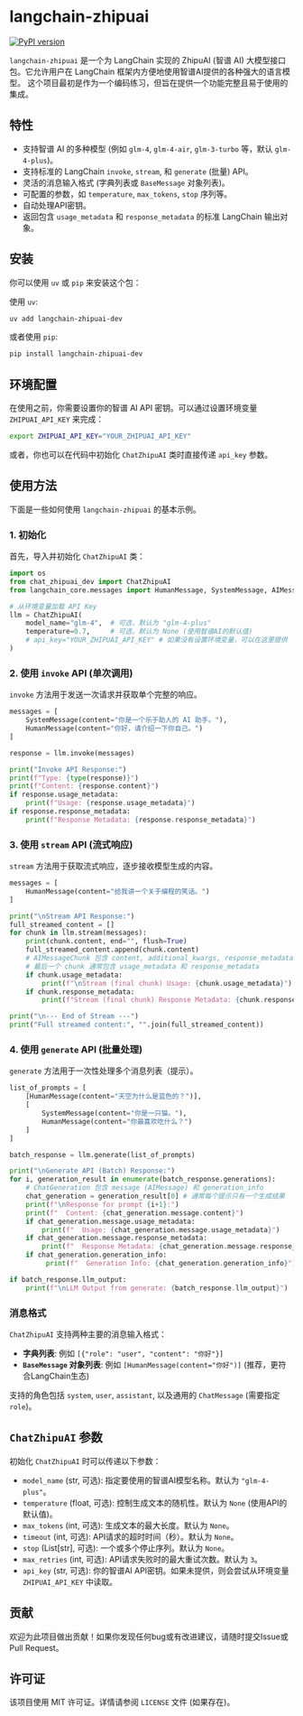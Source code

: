 # langchain-zhipuai

[![PyPI version](https://badge.fury.io/py/langchain-zhipuai-dev.svg)](https://badge.fury.io/py/langchain-zhipuai-dev)

`langchain-zhipuai` 是一个为 LangChain 实现的 ZhipuAI (智谱 AI) 大模型接口包。它允许用户在 LangChain 框架内方便地使用智谱AI提供的各种强大的语言模型。
这个项目最初是作为一个编码练习，但旨在提供一个功能完整且易于使用的集成。

## 特性

- 支持智谱 AI 的多种模型 (例如 `glm-4`, `glm-4-air`, `glm-3-turbo` 等，默认 `glm-4-plus`)。
- 支持标准的 LangChain `invoke`, `stream`, 和 `generate` (批量) API。
- 灵活的消息输入格式 (字典列表或 `BaseMessage` 对象列表)。
- 可配置的参数，如 `temperature`, `max_tokens`, `stop` 序列等。
- 自动处理API密钥。
- 返回包含 `usage_metadata` 和 `response_metadata` 的标准 LangChain 输出对象。

## 安装

你可以使用 `uv` 或 `pip` 来安装这个包：

使用 `uv`:

```bash
uv add langchain-zhipuai-dev
```

或者使用 `pip`:

```bash
pip install langchain-zhipuai-dev
```

## 环境配置

在使用之前，你需要设置你的智谱 AI API 密钥。可以通过设置环境变量 `ZHIPUAI_API_KEY` 来完成：

```bash
export ZHIPUAI_API_KEY="YOUR_ZHIPUAI_API_KEY"
```

或者，你也可以在代码中初始化 `ChatZhipuAI` 类时直接传递 `api_key` 参数。

## 使用方法

下面是一些如何使用 `langchain-zhipuai` 的基本示例。

### 1. 初始化

首先，导入并初始化 `ChatZhipuAI` 类：

```python
import os
from chat_zhipuai_dev import ChatZhipuAI
from langchain_core.messages import HumanMessage, SystemMessage, AIMessage

# 从环境变量加载 API Key
llm = ChatZhipuAI(
    model_name="glm-4",  # 可选，默认为 "glm-4-plus"
    temperature=0.7,     # 可选，默认为 None (使用智谱AI的默认值)
    # api_key="YOUR_ZHIPUAI_API_KEY" # 如果没有设置环境变量，可以在这里提供
)
```

### 2. 使用 `invoke` API (单次调用)

`invoke` 方法用于发送一次请求并获取单个完整的响应。

```python
messages = [
    SystemMessage(content="你是一个乐于助人的 AI 助手。"),
    HumanMessage(content="你好，请介绍一下你自己。")
]

response = llm.invoke(messages)

print("Invoke API Response:")
print(f"Type: {type(response)}")
print(f"Content: {response.content}")
if response.usage_metadata:
    print(f"Usage: {response.usage_metadata}")
if response.response_metadata:
    print(f"Response Metadata: {response.response_metadata}")
```

### 3. 使用 `stream` API (流式响应)

`stream` 方法用于获取流式响应，逐步接收模型生成的内容。

```python
messages = [
    HumanMessage(content="给我讲一个关于编程的笑话。")
]

print("\nStream API Response:")
full_streamed_content = []
for chunk in llm.stream(messages):
    print(chunk.content, end="", flush=True)
    full_streamed_content.append(chunk.content)
    # AIMessageChunk 包含 content, additional_kwargs, response_metadata, usage_metadata, id
    # 最后一个 chunk 通常包含 usage_metadata 和 response_metadata
    if chunk.usage_metadata:
        print(f"\nStream (final chunk) Usage: {chunk.usage_metadata}")
    if chunk.response_metadata:
        print(f"Stream (final chunk) Response Metadata: {chunk.response_metadata}")

print("\n--- End of Stream ---")
print("Full streamed content:", "".join(full_streamed_content))
```

### 4. 使用 `generate` API (批量处理)

`generate` 方法用于一次性处理多个消息列表（提示）。

```python
list_of_prompts = [
    [HumanMessage(content="天空为什么是蓝色的？")],
    [
        SystemMessage(content="你是一只猫。"),
        HumanMessage(content="你最喜欢吃什么？")
    ]
]

batch_response = llm.generate(list_of_prompts)

print("\nGenerate API (Batch) Response:")
for i, generation_result in enumerate(batch_response.generations):
    # ChatGeneration 包含 message (AIMessage) 和 generation_info
    chat_generation = generation_result[0] # 通常每个提示只有一个生成结果
    print(f"\nResponse for prompt {i+1}:")
    print(f"  Content: {chat_generation.message.content}")
    if chat_generation.message.usage_metadata:
        print(f"  Usage: {chat_generation.message.usage_metadata}")
    if chat_generation.message.response_metadata:
        print(f"  Response Metadata: {chat_generation.message.response_metadata}")
    if chat_generation.generation_info:
         print(f"  Generation Info: {chat_generation.generation_info}")

if batch_response.llm_output:
    print(f"\nLLM Output from generate: {batch_response.llm_output}")
```

### 消息格式

`ChatZhipuAI` 支持两种主要的消息输入格式：

- **字典列表**: 例如 `[{"role": "user", "content": "你好"}]`
- **`BaseMessage` 对象列表**: 例如 `[HumanMessage(content="你好")]` (推荐，更符合LangChain生态)

支持的角色包括 `system`, `user`, `assistant`, 以及通用的 `ChatMessage` (需要指定 `role`)。

## `ChatZhipuAI` 参数

初始化 `ChatZhipuAI` 时可以传递以下参数：

- `model_name` (str, 可选): 指定要使用的智谱AI模型名称。默认为 `"glm-4-plus"`。
- `temperature` (float, 可选): 控制生成文本的随机性。默认为 `None` (使用API的默认值)。
- `max_tokens` (int, 可选): 生成文本的最大长度。默认为 `None`。
- `timeout` (int, 可选): API请求的超时时间（秒）。默认为 `None`。
- `stop` (List[str], 可选): 一个或多个停止序列。默认为 `None`。
- `max_retries` (int, 可选): API请求失败时的最大重试次数。默认为 `3`。
- `api_key` (str, 可选): 你的智谱AI API密钥。如果未提供，则会尝试从环境变量 `ZHIPUAI_API_KEY` 中读取。

## 贡献

欢迎为此项目做出贡献！如果你发现任何bug或有改进建议，请随时提交Issue或Pull Request。

## 许可证

该项目使用 MIT 许可证。详情请参阅 `LICENSE` 文件 (如果存在)。
